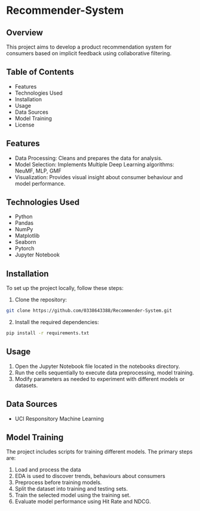 # Recommender-System

## Overview
This project aims to develop a product recommendation system for consumers based on implicit feedback using collaborative filtering.

## Table of Contents
- Features
- Technologies Used
- Installation
- Usage
- Data Sources
- Model Training
- License

## Features
- Data Processing: Cleans and prepares the data for analysis.
- Model Selection: Implements Multiple Deep Learning algorithms: NeuMF, MLP, GMF
- Visualization: Provides visual insight about consumer behaviour and model performance.

## Technologies Used
- Python
- Pandas
- NumPy
- Matplotlib
- Seaborn
- Pytorch
- Jupyter Notebook

## Installation
To set up the project locally, follow these steps:
 1. Clone the repository:
```bash
git clone https://github.com/0338643388/Recommender-System.git
```
 2. Install the required dependencies:
```bash
pip install -r requirements.txt
```

## Usage
1. Open the Jupyter Notebook file located in the notebooks directory.
2. Run the cells sequentially to execute data preprocessing, model training.
3. Modify parameters as needed to experiment with different models or datasets.

## Data Sources
- UCI Responsitory Machine Learning

## Model Training
The project includes scripts for training different models. The primary steps are:
  1. Load and process the data
  2. EDA is used to discover trends, behaviours about consumers
  3. Preprocess before training models.
  4. Split the dataset into training and testing sets.
  5. Train the selected model using the training set.
  6. Evaluate model performance using Hit Rate and NDCG.
